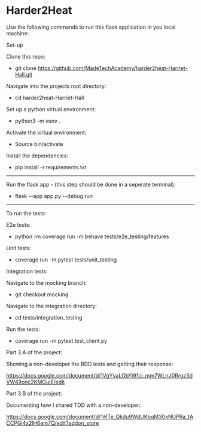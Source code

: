 # Harder2Heat

Use the following commands to run this flask application in you local machine:

Set-up

Clone this repo:
- git clone https://github.com/MadeTechAcademy/harder2heat-Harriet-Hall.git

Navigate into the projects root directory:
- cd harder2heat-Harriet-Hall

Set up a python virtual environment:
- python3 -m venv . 

Activate the virtual environment:
- Source bin/activate 

Install the dependencies:
- pip install -r requirements.txt

----------------------------------------------

Run the flask app - (this step should be done in a seperate terminal):

- flask --app app.py --debug run

----------------------------------------------

To run the tests:

E2e tests:

- python -m coverage run -m behave tests/e2e_testing/features


Unit tests: 

- coverage run -m pytest tests/unit_testing


Integration tests:

Navigate to the mocking branch:

- git checkout mocking 

Navigate to the integration directory:

- cd tests/integration_testing  

Run the tests:

- coverage run -m pytest test_client.py   



Part 3.A of the project:

Showing a non-developer the BDD tests and getting their response:

https://docs.google.com/document/d/1VgYvaLObYi91cj_mm7WLnJ0Rrgz3dVW49onc2KMGuiE/edit

Part 3.B of the project:

Documenting how I shared TDD with a non-developer:

https://docs.google.com/document/d/1iKTe_Qkdu9WdUKbqM30xNUPRa_tACCPGi4x2lH6em7Q/edit?addon_store

